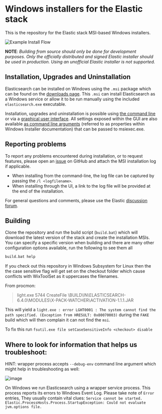 # Windows installers for the Elastic stack

This is the repository for the Elastic stack MSI-based Windows installers.

![Example Install Flow](images/example-flow.gif)

**NOTE**: *Building from source should only be done for development purposes. Only the officially distributed and signed Elastic installer should be used in production. Using an unofficial Elastic installer is not supported.*

## Installation, Upgrades and Uninstallation

Elasticsearch can be installed on Windows using the `.msi` package which can be found on the [downloads page](https://www.elastic.co/downloads/elasticsearch). This `.msi` can install Elasticsearch as a Windows service or allow it to be run manually using the included `elasticsearch.exe` executable.

Installation, upgrades and uninstallation is possible using [the command line](https://www.elastic.co/guide/en/elasticsearch/reference/current/windows.html#install-msi-command-line) or via a [graphical user interface](https://www.elastic.co/guide/en/elasticsearch/reference/current/windows.html#install-msi-gui). All settings exposed within the GUI are also available [as command line arguments](https://www.elastic.co/guide/en/elasticsearch/reference/current/windows.html#msi-command-line-options) (referred to as properties within Windows Installer documentation) that can be passed to msiexec.exe.


## Reporting problems
To report any problems encountered during installation, or to request features, please open an [issue](https://github.com/elastic/windows-installers/issues) on GitHub and attach the MSI installation log if applicable. 

- When installing from the command-line, the log file can be captured by passing the `/l <logfilename>`.
- When installing through the UI, a link to the log file will be provided at the end of the installation.

For general questions and comments, please use the Elastic [discussion forum](https://discuss.elastic.co/).

## Building

Clone the repository and run the build script (`build.bat`) which will download the latest version of the stack and create the installation MSIs. You can specify a specific version when building and there are many other configuration options available, run the following to see them all

```bat
build.bat help
```

If you check out this repository in Windows Subsystem for Linux then the the case sensitive flag will get set on the checkout folder which cause conflicts with WixToolSet as it uppercases the filenames.

From procmon:

> light.exe    5744    CreateFile    <checkout>\BUILD\IN\ELASTICSEARCH-6.4.0\MODULES\X-PACK-WATCHER\ACTIVATION-1.1.1.JAR  

This will yield a `light.exe : error LGHT0001 : The system cannot find the path specified. (Exception from HRESULT: 0x80070003)` during the `FAKE` build which will then complain it can not find the `msi`.


To fix this run `fsutil.exe file setCaseSensitiveInfo <checkout> disable`

## Where to look for information that helps us troubleshoot:

HINT: wrapper process accepts `--debug-env` command line argument which might help in troubleshooting as well:

![image](https://user-images.githubusercontent.com/51912343/107683221-f05ca700-6c66-11eb-8692-18f85cdbe1c3.png)

On Windows we run Elasticsearch using a wrapper service process. This process reports its errors to Windows Event Log. Please take note of `Error` entries, They usually contain vital clues: `Service cannot be started. Elastic.ProcessHosts.Process.StartupException: Could not evaluate jvm.options file. `
